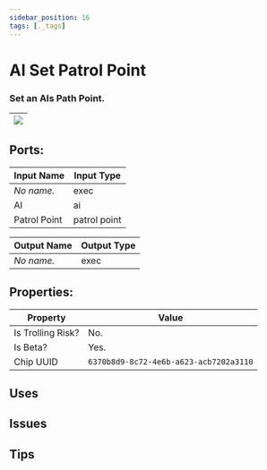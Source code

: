 ```yaml
---
sidebar_position: 16
tags: [._tags]
---
```


# AI Set Patrol Point


### Set an AIs Path Point.

| ![](https://images-ext-2.discordapp.net/external/MPmIaQzlEPmgGWlgi-WxBBXt0Bjv_zWPkg1y1f_sy3s/https/www.recroomcircuits.com/image/circuit/absolute-value?width=206&height=108) |
|-----|

## Ports:

| Input Name | Input Type |
|-----------|-----------|
| *No name.* | exec |
| AI | ai |
| Patrol Point | patrol point |

| Output Name | Output Type |
|-----------|-----------|
| *No name.* | exec |

## Properties:

| Property  | Value |
|-------------------|-----------|
| Is Trolling Risk? | No. |
| Is Beta? | Yes. |
| Chip UUID | `6370b8d9-8c72-4e6b-a623-acb7202a3110` |

## Uses

## Issues

## Tips